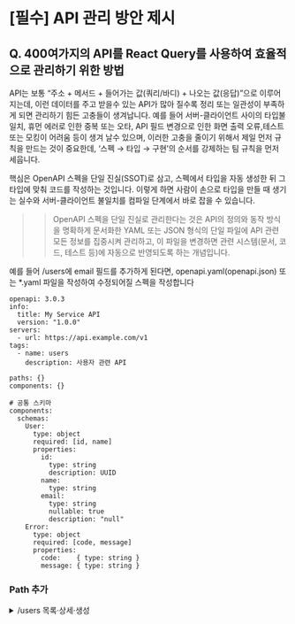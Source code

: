 # [필수] API 관리 방안 제시

## Q. 400여가지의 API를 React Query를 사용하여 효율적으로 관리하기 위한 방법

API는 보통 “주소 + 메서드 + 들어가는 값(쿼리/바디) + 나오는 값(응답)”으로 이루어지는데, 이런 데이터를 주고 받을수 있는 API가 많아 질수록 정리 또는 일관성이 부족하게 되면 관리하기 힘든 고충들이 생겨납니다.
예를 들어 서버-클라이언트 사이의 타입불일치, 휴먼 에러로 인한 중복 또는 오타, API 필드 변경으로 인한 화면 출력 오류,테스트 또는 모킹이 어려움 등이 생겨 날수 있으며, 이러한 고충을 줄이기 위해서 제일 먼저 규칙을 만드는 것이 중요한데, ‘스펙 → 타입 → 구현’의 순서를 강제하는 팀 규칙을 먼저 세웁니다.

핵심은 OpenAPI 스펙을 단일 진실(SSOT)로 삼고, 스펙에서 타입을 자동 생성한 뒤 그 타입에 맞춰 코드를 작성하는 것입니다. 이렇게 하면 사람이 손으로 타입을 만들 때 생기는 실수와 서버-클라이언트 불일치를 컴파일 단계에서 바로 잡을 수 있습니다.
>> OpenAPI 스펙을 단일 진실로 관리한다는 것은 API의 정의와 동작 방식을 명확하게 문서화한 YAML 또는 JSON 형식의 단일 파일에 API 관련 모든 정보를 집중시켜 관리하고, 이 파일을 변경하면 관련 시스템(문서, 코드, 테스트 등)에 자동으로 반영되도록 하는 개념입니다. 

예를 들어 /users에 email 필드를 추가하게 된다면, openapi.yaml(openapi.json) 또는 *.yaml 파일을 작성하여 수정되어질 스펙을 작성합니다

```
openapi: 3.0.3
info:
  title: My Service API
  version: "1.0.0"
servers:
  - url: https://api.example.com/v1
tags:
  - name: users
    description: 사용자 관련 API

paths: {}
components: {}

# 공통 스키마 
components:
  schemas:
    User:
      type: object
      required: [id, name]
      properties:
        id:
          type: string
          description: UUID
        name:
          type: string
        email:
          type: string
          nullable: true        
          description: "null"
    Error:
      type: object
      required: [code, message]
      properties:
        code:    { type: string }
        message: { type: string }

```

### Path 추가 
<details>
<summary>/users 목록·상세·생성</summary>
```
paths:
  /users:
    get:
      tags: [users]
      summary: List users
      parameters:
        - in: query
          name: page
          schema: { type: integer, minimum: 0, default: 0 }
        - in: query
          name: size
          schema: { type: integer, minimum: 1, maximum: 100, default: 20 }
      responses:
        "200":
          description: OK
          content:
            application/json:
              schema:
                type: object
                required: [items]
                properties:
                  items:
                    type: array
                    items: { $ref: "#/components/schemas/User" }
                  nextPage:
                    type: integer
                    nullable: true

    post:
      tags: [users]
      summary: Create user
      requestBody:
        required: true
        content:
          application/json:
            schema:
              type: object
              required: [name]
              properties:
                name:  { type: string }
                email: { type: string, nullable: true }
      responses:
        "201":
          description: Created
          content:
            application/json:
              schema: { $ref: "#/components/schemas/User" }

  /users/{id}:
    get:
      tags: [users]
      summary: Get user detail
      parameters:
        - in: path
          name: id
          required: true
          schema: { type: string }
      responses:
        "200":
          description: OK
          content:
            application/json:
              schema: { $ref: "#/components/schemas/User" }
        "404":
          description: Not Found

```

<details>

- 


# [선택] i18n 적용 방안 제시

## Q. i18n json관리, 번역 수행, 코드 작성에 걸쳐 어려움이 있기에 API 관리 방안과 마찬가지로 효율적인 i18n 적용 방안을 제시